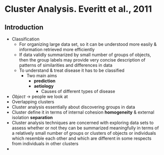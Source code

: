 # Cluster Analysis. Everitt et al., 2011

## Introduction
- Classification
  - For organizing large data set, so it can be understood more easily & information retrieved more efficiently
  - If data validly summarized by small number of groups of objects, then the group labels may provide very concise description of patterns of similarities and differences in data
  - To understand & treat disease it has to be classified
    - Two main aims
      - **prediction**
      - **aetiology**
        - Causes of different types of disease
- *Object* -> people we look at
- Overlapping clusters
- Cluster analysis essentially about discovering groups in data
- Cluster define it in terms of internal cohesion **homogeneity** & external isolation **separation**
- Cluster analysis techniques are concerned with exploring data sets to assess whether or not they can be summarized meaningfully in terms of a relatively small number of groups or clusters of objects or  individuals which resemble each other and which are different in some respects from individuals in other clusters
- 
